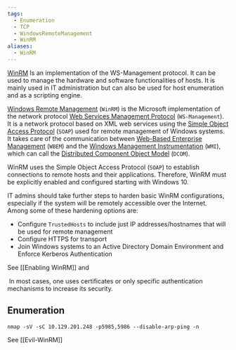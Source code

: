 ```yaml
---
tags:
  - Enumeration
  - TCP
  - WindowsRemoteManagement
  - WinRM
aliases:
  - WinRM
---
```

[WinRM](https://learn.microsoft.com/en-us/windows/win32/winrm/portal) Is an implementation of the WS-Management protocol. It can be used to manage the hardware and software functionalities of hosts. It is mainly used in IT administration but can also be used for host enumeration and as a scripting engine.

 [Windows Remote Management](https://docs.microsoft.com/en-us/windows/win32/winrm/portal) (`WinRM`) is the Microsoft implementation of the network protocol [Web Services Management Protocol](https://docs.microsoft.com/en-us/windows/win32/winrm/ws-management-protocol) (`WS-Management`). It is a network protocol based on XML web services using the [Simple Object Access Protocol](https://docs.microsoft.com/en-us/windows/win32/winrm/windows-remote-management-glossary) (`SOAP`) used for remote management of Windows systems. It takes care of the communication between [Web-Based Enterprise Management](https://en.wikipedia.org/wiki/Web-Based_Enterprise_Management) (`WBEM`) and the [Windows Management Instrumentation](https://docs.microsoft.com/en-us/windows/win32/wmisdk/wmi-start-page) (`WMI`), which can call the [Distributed Component Object Model](https://docs.microsoft.com/en-us/openspecs/windows_protocols/ms-dcom/4a893f3d-bd29-48cd-9f43-d9777a4415b0) (`DCOM`). 
 
 WinRM uses the Simple Object Access Protocol (`SOAP`) to establish connections to remote hosts and their applications. Therefore, WinRM must be explicitly enabled and configured starting with Windows 10.

IT admins should take further steps to harden basic WinRM configurations, especially if the system will be remotely accessible over the Internet. Among some of these hardening options are:

- Configure `TrustedHosts` to include just IP addresses/hostnames that will be used for remote management
- Configure HTTPS for transport
- Join Windows systems to an Active Directory Domain Environment and Enforce Kerberos Authentication

See [[Enabling WinRM]] and 

 In most cases, one uses certificates or only specific authentication mechanisms to increase its security.
## Enumeration

```shell-session
nmap -sV -sC 10.129.201.248 -p5985,5986 --disable-arp-ping -n
```

See [[Evil-WinRM]]